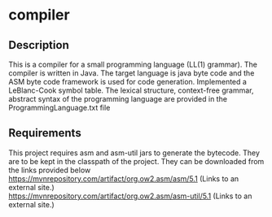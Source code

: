 # compiler
## Description
This is a compiler for a small programming language (LL(1) grammar). The compiler is written in Java. The target language is java byte code and the ASM byte code framework is used for code generation. Implemented a LeBlanc-Cook symbol table. The lexical structure, context-free grammar, abstract syntax of the programming language are provided in the ProgrammingLanguage.txt file

## Requirements
This project requires asm and asm-util jars to generate the bytecode. They are to be kept in the classpath of the project. They can be downloaded from the links provided below <br/>
https://mvnrepository.com/artifact/org.ow2.asm/asm/5.1 (Links to an external site.) <br/>
https://mvnrepository.com/artifact/org.ow2.asm/asm-util/5.1 (Links to an external site.)

